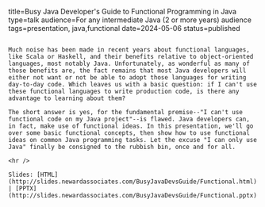 title=Busy Java Developer's Guide to Functional Programming in Java
type=talk
audience=For any intermediate Java (2 or more years) audience
tags=presentation, java,functional
date=2024-05-06
status=published
~~~~~~

Much noise has been made in recent years about functional languages, like Scala or Haskell, and their benefits relative to object-oriented languages, most notably Java. Unfortunately, as wonderful as many of those benefits are, the fact remains that most Java developers will either not want or not be able to adopt those languages for writing day-to-day code. Which leaves us with a basic question: if I can't use these functional languages to write production code, is there any advantage to learning about them?

The short answer is yes, for the fundamental premise--"I can't use functional code on my Java project"--is flawed. Java developers can, in fact, make use of functional ideas. In this presentation, we'll go over some basic functional concepts, then show how to use functional ideas on common Java programming tasks. Let the excuse "I can only use Java" finally be consigned to the rubbish bin, once and for all.
    
<hr />

Slides: [HTML](http://slides.newardassociates.com/BusyJavaDevsGuide/Functional.html) | [PPTX](http://slides.newardassociates.com/BusyJavaDevsGuide/Functional.pptx)
